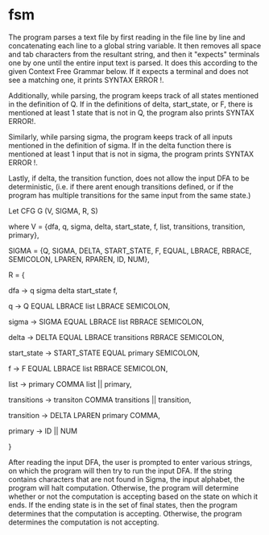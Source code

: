 # fsm
The program parses a text file by first reading in the file line by line and concatenating each line to a global string variable. It then removes all space and tab characters from the resultant string, and then it "expects" terminals one by one until the entire input text is parsed. It does this according to the given Context Free Grammar below. If it expects a terminal and does not see a matching one, it prints SYNTAX ERROR !. 

Additionally, while parsing, the program keeps track of all states mentioned in the definition of Q. If in the definitions of delta, start_state, or F, there is mentioned at least 1 state that is not in Q, the program also prints SYNTAX ERROR!. 

Similarly, while parsing sigma, the program keeps track of all inputs mentioned in the definition of sigma. If in the delta function there is mentioned at least 1 input that is not in sigma, the program prints SYNTAX ERROR !. 

Lastly, if delta, the transition function, does not allow the input DFA to be deterministic, (i.e. if there arent enough transitions defined, or if the program has multiple transitions for the same input from the same state.)

Let CFG G (V, SIGMA, R, S)

where V = {dfa, q, sigma, delta, start_state, f, list, transitions, transition, primary},

SIGMA = {Q, SIGMA, DELTA, START_STATE, F, EQUAL, LBRACE, RBRACE, SEMICOLON, LPAREN, RPAREN, ID, NUM},

R = {

dfa         -> q sigma delta start_state f,

q           -> Q EQUAL LBRACE list LBRACE SEMICOLON,

sigma       -> SIGMA EQUAL LBRACE list RBRACE SEMICOLON,

delta       -> DELTA EQUAL LBRACE transitions RBRACE SEMICOLON,

start_state -> START_STATE EQUAL primary SEMICOLON,

f	    -> F EQUAL LBRACE list RBRACE SEMICOLON,

list        -> primary COMMA list || primary,

transitions -> transiton COMMA transitions || transition,

transition  -> DELTA LPAREN primary COMMA,

primary     -> ID || NUM 

}

After reading the input DFA, the user is prompted to enter various strings, on which the program will then try to run the input DFA. If the string contains characters that are not found in Sigma, the input alphabet, the program will halt computation. Otherwise, the program will determine whether or not the computation is accepting based on the state on which it ends. If the ending state is in the set of final states, then the program determines that the computation is accepting. Otherwise, the program determines the computation is not accepting.
